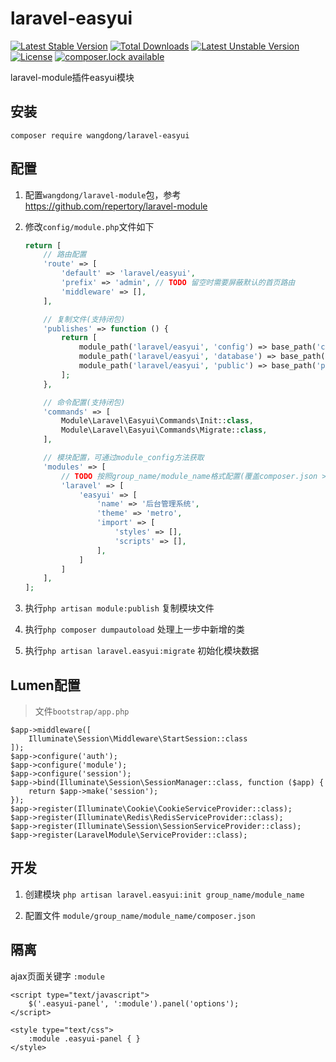 # laravel-easyui

[![Latest Stable Version](https://poser.pugx.org/wangdong/laravel-easyui/version)](https://packagist.org/packages/wangdong/laravel-module-easyui)
[![Total Downloads](https://poser.pugx.org/wangdong/laravel-easyui/downloads)](https://packagist.org/packages/wangdong/laravel-module-easyui)
[![Latest Unstable Version](https://poser.pugx.org/wangdong/laravel-easyui/v/unstable)](//packagist.org/packages/wangdong/laravel-module-easyui)
[![License](https://poser.pugx.org/wangdong/laravel-easyui/license)](https://packagist.org/packages/wangdong/laravel-module-easyui)
[![composer.lock available](https://poser.pugx.org/wangdong/laravel-easyui/composerlock)](https://packagist.org/packages/wangdong/laravel-module-easyui)

laravel-module插件easyui模块

## 安装
```
composer require wangdong/laravel-easyui
```

## 配置

1. 配置`wangdong/laravel-module`包，参考 https://github.com/repertory/laravel-module

2. 修改`config/module.php`文件如下
    ```php
    return [
        // 路由配置
        'route' => [
            'default' => 'laravel/easyui',
            'prefix' => 'admin', // TODO 留空时需要屏蔽默认的首页路由
            'middleware' => [],
        ],
    
        // 复制文件(支持闭包)
        'publishes' => function () {
            return [
                module_path('laravel/easyui', 'config') => base_path('config'),
                module_path('laravel/easyui', 'database') => base_path('database'),
                module_path('laravel/easyui', 'public') => base_path('public'),
            ];
        },
    
        // 命令配置(支持闭包)
        'commands' => [
            Module\Laravel\Easyui\Commands\Init::class,
            Module\Laravel\Easyui\Commands\Migrate::class,
        ],
    
        // 模块配置，可通过module_config方法获取
        'modules' => [
            // TODO 按照group_name/module_name格式配置(覆盖composer.json > extra.laravel-module.config)
            'laravel' => [
                'easyui' => [
                    'name' => '后台管理系统',
                    'theme' => 'metro',
                    'import' => [
                        'styles' => [],
                        'scripts' => [],
                    ],
                ]
            ]
        ],
    ];
    ```

3. 执行`php artisan module:publish` 复制模块文件

4. 执行`php composer dumpautoload` 处理上一步中新增的类

5. 执行`php artisan laravel.easyui:migrate` 初始化模块数据

## Lumen配置

> 文件`bootstrap/app.php`

```
$app->middleware([
    Illuminate\Session\Middleware\StartSession::class
]);
$app->configure('auth');
$app->configure('module');
$app->configure('session');
$app->bind(Illuminate\Session\SessionManager::class, function ($app) {
    return $app->make('session');
});
$app->register(Illuminate\Cookie\CookieServiceProvider::class);
$app->register(Illuminate\Redis\RedisServiceProvider::class);
$app->register(Illuminate\Session\SessionServiceProvider::class);
$app->register(LaravelModule\ServiceProvider::class);
```

## 开发

1. 创建模块 `php artisan laravel.easyui:init group_name/module_name`

2. 配置文件 `module/group_name/module_name/composer.json`

## 隔离

ajax页面关键字 `:module`

```
<script type="text/javascript">
    $('.easyui-panel', ':module').panel('options');
</script>

<style type="text/css">
    :module .easyui-panel { }
</style>
```
